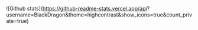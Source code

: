 ![Github stats](https://github-readme-stats.vercel.app/api?
username=BlackDragon&theme=highcontrast&show_icons=true&count_private=true)

